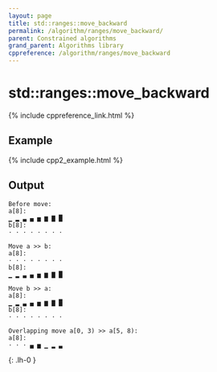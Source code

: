 ```yaml
---
layout: page
title: std::ranges::move_backward
permalink: /algorithm/ranges/move_backward/
parent: Constrained algorithms
grand_parent: Algorithms library
cppreference: /algorithm/ranges/move_backward
---
```

# std::ranges::move_backward

{% include cppreference_link.html %}

## Example

{% include cpp2_example.html %}

## Output

```
Before move:
a[8]: 
▁ ▂ ▃ ▄ ▅ ▆ ▇ █ 
b[8]: 
· · · · · · · · 

Move a >> b:
a[8]: 
· · · · · · · · 
b[8]: 
▁ ▂ ▃ ▄ ▅ ▆ ▇ █ 

Move b >> a:
a[8]: 
▁ ▂ ▃ ▄ ▅ ▆ ▇ █ 
b[8]: 
· · · · · · · · 

Overlapping move a[0, 3) >> a[5, 8):
a[8]: 
· · · ▄ ▅ ▁ ▂ ▃ 
```
{: .lh-0 }